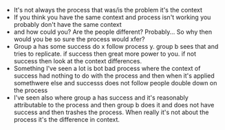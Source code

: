 - It's not always the process that was/is the problem it's the context
- If you think you have the same context and process isn't working you probably don't have the same context
- and how could you? Are the people different? Probably... So why then would you be so sure the process would xfer?
- Group a has some success do x follow process y. group b sees that and tries to replicate. if success then great more power to you. if not success then look at the context differences. 
- Something I've seen a lot is bot bad process where the context of success had nothing to do with the process and then when it's applied somethwere else and successs does not follow people double down on the process
- I've seen also where group a has success and it's reasonably attributable to the process and then group b does it and does not have success and then trashes the process. When really it's not about the process it's the difference in context. 